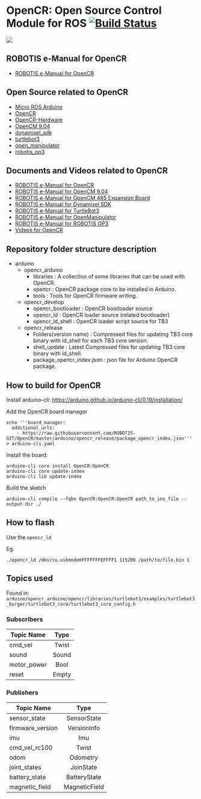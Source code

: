 # OpenCR: Open Source Control Module for ROS [![Build Status](https://travis-ci.org/ROBOTIS-GIT/OpenCR.svg?branch=master)](https://travis-ci.org/ROBOTIS-GIT/OpenCR/)
![](http://emanual.robotis.com/assets/images/parts/controller/opencr10/opencr_product.png)

## ROBOTIS e-Manual for OpenCR
- [ROBOTIS e-Manual for OpenCR](http://emanual.robotis.com/docs/en/parts/controller/opencr10/)

## Open Source related to OpenCR
- [Micro ROS Arduino](https://github.com/micro-ROS/micro_ros_arduino)
- [OpenCR](https://github.com/ROBOTIS-GIT/OpenCR)
- [OpenCR-Hardware](https://github.com/ROBOTIS-GIT/OpenCR-Hardware)
- [OpenCM 9.04](https://github.com/ROBOTIS-GIT/OpenCM9.04)
- [dynamixel_sdk](https://github.com/ROBOTIS-GIT/DynamixelSDK)
- [turtlebot3](https://github.com/ROBOTIS-GIT/turtlebot3)
- [open_manipulator](https://github.com/ROBOTIS-GIT/open_manipulator)
- [robotis_op3](https://github.com/ROBOTIS-GIT/ROBOTIS-OP3)

## Documents and Videos related to OpenCR
- [ROBOTIS e-Manual for OpenCR](http://emanual.robotis.com/docs/en/parts/controller/opencr10/)
- [ROBOTIS e-Manual for OpenCM 9.04](http://emanual.robotis.com/docs/en/parts/controller/opencm904/)
- [ROBOTIS e-Manual for OpenCM 485 Expansion Board](http://emanual.robotis.com/docs/en/parts/controller/opencm485exp/)
- [ROBOTIS e-Manual for Dynamixel SDK](http://emanual.robotis.com/docs/en/software/dynamixel/dynamixel_sdk/overview/)
- [ROBOTIS e-Manual for TurtleBot3](http://turtlebot3.robotis.com/)
- [ROBOTIS e-Manual for OpenManipulator](http://emanual.robotis.com/docs/en/platform/openmanipulator/)
- [ROBOTIS e-Manual for ROBOTIS OP3](http://emanual.robotis.com/docs/en/platform/op3/introduction/)
- [Videos for OpenCR](https://www.youtube.com/playlist?list=PLRG6WP3c31_VTd-u90LVXaT1B8NMjCSoj)

## Repository folder structure description
- arduino
  - opencr_arduino
    - libraries : A collection of some libraries that can be used with OpenCR.
    - opencr : OpenCR package core to be installed in Arduino.
    - tools : Tools for OpenCR firmware writing.
  - opencr_develop
    - opencr_bootloader : OpenCR bootloader source
    - opencr_ld : OpenCR loader source (related bootloader)
    - opencr_ld_shell : OpenCR loader script source for TB3
  - opencr_release
    - Folders(version name) : Compressed files for updating TB3 core binary with ld_shell for each TB3 core version.
    - shell_update : Latest Compressed files for updating TB3 core binary with ld_shell.
    - package_opencr_index.json : json file for Arduino OpenCR package.


## How to build for OpenCR

Install arduino-cli: https://arduino.github.io/arduino-cli/0.19/installation/

Add the OpenCR board manager

```
echo '''board_manager:
  additional_urls:
    - https://raw.githubusercontent.com/ROBOTIS-GIT/OpenCR/master/arduino/opencr_release/package_opencr_index.json''' > arduino-cli.yaml

```

Install the board:

```
arduino-cli core install OpenCR:OpenCR
arduino-cli core update-index
arduino-cli lib update-index

```

Build the sketch

```
arduino-cli compile --fqbn OpenCR:OpenCR:OpenCR path_to_ino_file --output-dir ./
```


## How to flash

Use the `opencr_ld`

Eg.

```
./opencr_ld /dev/cu.usbmodemFFFFFFFEFFFF1 115200 /path/to/file.bin 1
```


## Topics used

Found in: `arduino/opencr_arduino/opencr/libraries/turtlebot3/examples/turtlebot3_burger/turtlebot3_core/turtlebot3_core_config.h`

### Subscribers

| Topic Name   |      Type      |
|--------------|:--------------:|
| cmd_vel      | Twist          |
| sound        | Sound          |
| motor_power  | Bool           |
| reset        | Empty          |


### Publishers

| Topic Name       |      Type      |
|------------------|:--------------:|
| sensor_state     | SensorState    |
| firmware_version | VersionInfo    |
| imu              | Imu            |
| cmd_vel_rc100    | Twist          |
| odom             | Odometry       |
| joint_states     | JoinState      |
| battery_state    | BatteryState   |
| magnetic_field   | MagneticField  |